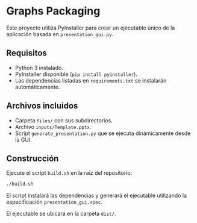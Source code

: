 # Graphs Packaging

Este proyecto utiliza PyInstaller para crear un ejecutable único de la aplicación basada en `presentation_gui.py`.

## Requisitos
- Python 3 instalado.
- PyInstaller disponible (`pip install pyinstaller`).
- Las dependencias listadas en `requirements.txt` se instalarán automáticamente.

## Archivos incluidos
- Carpeta `files/` con sus subdirectorios.
- Archivo `inputs/Template.pptx`.
- Script `generate_presentation.py` que se ejecuta dinámicamente desde la GUI.

## Construcción
Ejecute el script `build.sh` en la raíz del repositorio:

```bash
./build.sh
```

El script instalará las dependencias y generará el ejecutable utilizando la especificación `presentation_gui.spec`.


El ejecutable se ubicará en la carpeta `dist/`.

